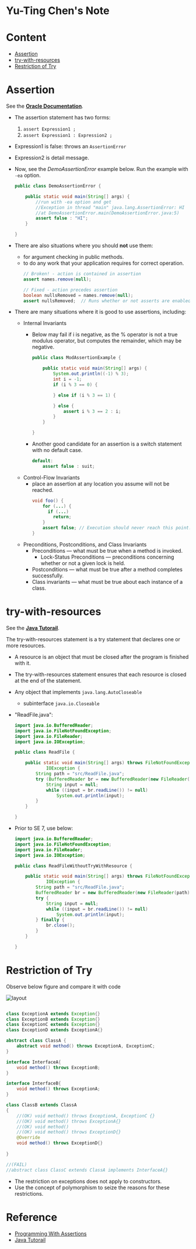 Yu-Ting Chen's Note
==

# Content
- [Assertion](#assertion)
- [try-with-resources](#try-with-resources)
- [Restriction of Try](#restriction-of-try)

# Assertion
See the [**Oracle Documentation**][Programming With Assertions].

- The assertion statement has two forms:
	1. `assert Expression1 ;`
	2. `assert Expression1 : Expression2 ;`
- Expression1 is false: throws an `AssertionError`
- Expression2 is detail message.
- Now, see the *DemoAssertionError* example below. Run the example with `-ea` option.
	

	```java
	public class DemoAssertionError {

		public static void main(String[] args) {
			//run with -ea option and get
			//Exception in thread "main" java.lang.AssertionError: HI
			//at DemoAssertionError.main(DemoAssertionError.java:5)
			assert false : "HI";
		}

	}
	```
- There are also situations where you should **not** use them:
	+ for argument checking in public methods.
	+ to do any work that your application requires for correct operation.
		```java
		// Broken! - action is contained in assertion
		assert names.remove(null);

		// Fixed - action precedes assertion
		boolean nullsRemoved = names.remove(null);
		assert nullsRemoved;  // Runs whether or not asserts are enabled
		```
- There are many situations where it is good to use assertions, including:
	+ Internal Invariants
		* Below may fail if i is negative, as the % operator is not a true modulus operator, but computes the remainder, which may be negative.
		
			```java
			public class ModAssertionExample {

				public static void main(String[] args) {
					System.out.println((-1) % 3);
					int i = -1;
					if (i % 3 == 0) {

					} else if (i % 3 == 1) {

					} else {
						assert i % 3 == 2 : i;
					}
				}

			}
			```
		* Another good candidate for an assertion is a switch statement with no default case. 
			```java
			default:
			    assert false : suit;
			```
	+ Control-Flow Invariants
		* place an assertion at any location you assume will not be reached.
			```java
			void foo() {
			    for (...) {
			      if (...)
			        return;
			    }
			    assert false; // Execution should never reach this point!
			}
			```
	+ Preconditions, Postconditions, and Class Invariants
		* Preconditions — what must be true when a method is invoked.
			- Lock-Status Preconditions — preconditions concerning whether or not a given lock is held.
		* Postconditions — what must be true after a method completes successfully.
		* Class invariants — what must be true about each instance of a class.

# try-with-resources
See the [**Java Tutorail**][try-with-resources].

The try-with-resources statement is a try statement that declares one or more resources. 
- A resource is an object that must be closed after the program is finished with it. 
- The try-with-resources statement ensures that each resource is closed at the end of the statement. 
- Any object that implements `java.lang.AutoCloseable`
	+ subinterface `java.io.Closeable`
- "ReadFile.java":

	```java
	import java.io.BufferedReader;
	import java.io.FileNotFoundException;
	import java.io.FileReader;
	import java.io.IOException;

	public class ReadFile {

		public static void main(String[] args) throws FileNotFoundException,
				IOException {
			String path = "src/ReadFile.java";
			try (BufferedReader br = new BufferedReader(new FileReader(path))) {
				String input = null;
				while ((input = br.readLine()) != null)
					System.out.println(input);
			}
		}

	}

	```
- Prior to SE 7, use below:

	```java
	import java.io.BufferedReader;
	import java.io.FileNotFoundException;
	import java.io.FileReader;
	import java.io.IOException;

	public class ReadFileWithoutTryWithResource {

		public static void main(String[] args) throws FileNotFoundException,
				IOException {
			String path = "src/ReadFile.java";
			BufferedReader br = new BufferedReader(new FileReader(path));
			try {
				String input = null;
				while ((input = br.readLine()) != null)
					System.out.println(input);
			} finally {
				br.close();
			}
		}

	}

	```

# Restriction of Try
Observe below figure and compare it with code 

![layout](img/layout.jpg)

```java

class ExceptionA extends Exception{}
class ExceptionB extends Exception{}
class ExceptionC extends Exception{}
class ExceptionD extends ExceptionA{}

abstract class ClassA {
	abstract void method() throws ExceptionA, ExceptionC;
}

interface InterfaceA{
	void method() throws ExceptionB;
}

interface InterfaceB{
	void method() throws ExceptionA;
}

class ClassB extends ClassA
{
	//(OK) void method() throws ExceptionA, ExceptionC {}
	//(OK) void method() throws ExceptionA{}
	//(OK) void method()
	//(OK) void method() throws ExceptionD{}
	@Override
	void method() throws ExceptionD{}
	
}

//(FAIL)
//abstract class ClassC extends ClassA implements InterfaceA{}

```

- The restriction on exceptions does not apply to constructors. 
- Use the concept of polymorphism to seize the reasons for these restrictions.

# Reference
- [Programming With Assertions][Programming With Assertions]
- [Java Tutorail][try-with-resources]


[Programming With Assertions]: http://docs.oracle.com/javase/7/docs/technotes/guides/language/assert.html
[try-with-resources]: http://docs.oracle.com/javase/tutorial/essential/exceptions/tryResourceClose.html